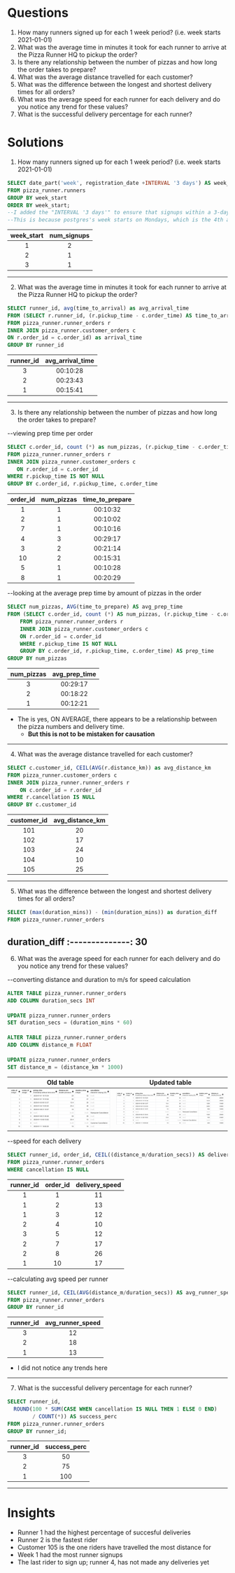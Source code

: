 # Questions
1. How many runners signed up for each 1 week period? (i.e. week starts 2021-01-01)
2. What was the average time in minutes it took for each runner to arrive at the Pizza Runner HQ to pickup the order?
3. Is there any relationship between the number of pizzas and how long the order takes to prepare?
4. What was the average distance travelled for each customer?
5. What was the difference between the longest and shortest delivery times for all orders?
6. What was the average speed for each runner for each delivery and do you notice any trend for these values?
7. What is the successful delivery percentage for each runner?

# Solutions
1. How many runners signed up for each 1 week period? (i.e. week starts 2021-01-01)
~~~sql
SELECT date_part('week', registration_date +INTERVAL '3 days') AS week_start, COUNT(*) AS num_signups
FROM pizza_runner.runners
GROUP BY week_start
ORDER BY week_start;
--I added the "INTERVAL '3 days'" to ensure that signups within a 3-day period are included in the same week
--This is because postgres's week starts on Mondays, which is the 4th and would've excluded sign ups from earlier
~~~
 week_start   | num_signups
:------------:|:--------------:
 1            | 2
 2            | 1
 3            | 1
 ---
2. What was the average time in minutes it took for each runner to arrive at the Pizza Runner HQ to pickup the order?
~~~sql
SELECT runner_id, avg(time_to_arrival) as avg_arrival_time
FROM (SELECT r.runner_id, (r.pickup_time - c.order_time) AS time_to_arrival
FROM pizza_runner.runner_orders r
INNER JOIN pizza_runner.customer_orders c
ON r.order_id = c.order_id) as arrival_time
GROUP BY runner_id
~~~
 runner_id    | avg_arrival_time
:------------:|:-------------------:
 3            | 00:10:28
 2            | 00:23:43
 1            | 00:15:41
 ---
 3. Is there any relationship between the number of pizzas and how long the order takes to prepare?

   --viewing prep time per order
 ~~~sql
SELECT c.order_id, count (*) as num_pizzas, (r.pickup_time - c.order_time) AS time_to_prepare
FROM pizza_runner.runner_orders r
INNER JOIN pizza_runner.customer_orders c
	ON r.order_id = c.order_id
WHERE r.pickup_time IS NOT NULL
GROUP BY c.order_id, r.pickup_time, c.order_time
~~~
 order_id  | num_pizzas  | time_to_prepare
:---------:|:-----------:|:-----------------:
 1         | 1           | 00:10:32
 2         | 1           | 00:10:02
 7         | 1           | 00:10:16
 4         | 3           | 00:29:17
 3         | 2           | 00:21:14
 10        | 2           | 00:15:31
 5         | 1           | 00:10:28
 8         | 1           | 00:20:29
 
 --looking at the average prep time by amount of pizzas in the order
~~~sql
SELECT num_pizzas, AVG(time_to_prepare) AS avg_prep_time
FROM (SELECT c.order_id, count (*) AS num_pizzas, (r.pickup_time - c.order_time) AS time_to_prepare
	FROM pizza_runner.runner_orders r
	INNER JOIN pizza_runner.customer_orders c
	ON r.order_id = c.order_id
	WHERE r.pickup_time IS NOT NULL
	GROUP BY c.order_id, r.pickup_time, c.order_time) AS prep_time
GROUP BY num_pizzas
~~~
 num_pizzas | avg_prep_time
:----------:|:--------------:
  3         | 00:29:17
  2         | 00:18:22
  1         | 00:12:21
 
- The is yes, ON AVERAGE, there appears to be a relationship between the pizza numbers and delivery time.
  -  **But this is not to be mistaken for causation**
---
4. What was the average distance travelled for each customer?
~~~sql
SELECT c.customer_id, CEIL(AVG(r.distance_km)) as avg_distance_km
FROM pizza_runner.customer_orders c
INNER JOIN pizza_runner.runner_orders r
	ON c.order_id = r.order_id
WHERE r.cancellation IS NULL
GROUP BY c.customer_id
~~~
 customer_id  | avg_distance_km
:------------:|:----------------:
  101         | 20
  102         | 17
  103         | 24
  104         | 10
  105         | 25
---
5. What was the difference between the longest and shortest delivery times for all orders?
~~~sql
SELECT (max(duration_mins)) - (min(duration_mins)) as duration_diff
FROM pizza_runner.runner_orders
~~~
 duration_diff
:--------------:
  30
---
6. What was the average speed for each runner for each delivery and do you notice any trend for these values?

--converting distance and duration to m/s for speed calculation
~~~sql
ALTER TABLE pizza_runner.runner_orders
ADD COLUMN duration_secs INT

UPDATE pizza_runner.runner_orders
SET duration_secs = (duration_mins * 60)

ALTER TABLE pizza_runner.runner_orders
ADD COLUMN distance_m FLOAT

UPDATE pizza_runner.runner_orders
SET distance_m = (distance_km * 1000)
~~~
  Old table                        | Updated table
 :--------------------------------:|:-------------------------------------:
  ![](https://github.com/imanjokko/PizzaRunner/blob/main/images/runnerordersaltered.png) | ![](https://github.com/imanjokko/PizzaRunner/blob/main/images/runnerordersupdated.png)

--speed for each delivery
~~~sql
SELECT runner_id, order_id, CEIL((distance_m/duration_secs)) AS delivery_speed
FROM pizza_runner.runner_orders
WHERE cancellation IS NULL
~~~
 runner_id | order_id | delivery_speed
:---------:|:--------:|:---------------:
  1        | 1        | 11
  1        | 2        | 13
  1        | 3        | 12
  2        | 4        | 10
  3        | 5        | 12
  2        | 7        | 17
  2        | 8        | 26
  1        | 10       | 17
  
--calculating avg speed per runner
~~~sql
SELECT runner_id, CEIL(AVG(distance_m/duration_secs)) AS avg_runner_speed
FROM pizza_runner.runner_orders
GROUP BY runner_id
~~~

 runner_id | avg_runner_speed
:---------:|:-----------------:
  3        | 12
  2        | 18
  1        | 13
  
 - I did not notice any trends here

---
7. What is the successful delivery percentage for each runner?
~~~sql
SELECT runner_id, 
  ROUND(100 * SUM(CASE WHEN cancellation IS NULL THEN 1 ELSE 0 END) 
		/ COUNT(*)) AS success_perc
FROM pizza_runner.runner_orders
GROUP BY runner_id;
~~~
 runner_id  | success_perc
:----------:|:--------------:
  3         | 50
  2         | 75
  1         | 100
  
---
  # Insights
  
  - Runner 1 had the highest percentage of succesful deliveries
  - Runner 2 is the fastest rider
  - Customer 105 is the one riders have travelled the most distance for
  - Week 1 had the most runner signups
  - The last rider to sign up; runner 4, has not made any deliveries yet
